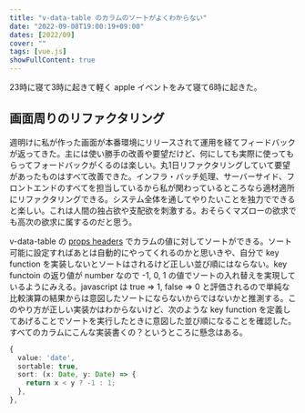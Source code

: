 ```yaml
---
title: "v-data-table のカラムのソートがよくわからない"
date: "2022-09-08T19:00:19+09:00"
dates: [2022/09]
cover: ""
tags: [vue.js]
showFullContent: true
---
```


23時に寝て3時に起きて軽く apple イベントをみて寝て6時に起きた。

## 画面周りのリファクタリング

週明けに私が作った画面が本番環境にリリースされて運用を経てフィードバックが返ってきた。主には使い勝手の改善や要望だけど、何にしても実際に使ってもらってフォードバックがくるのは楽しい。丸1日リファクタリングしていて要望があったものはすべて改善できた。インフラ・バッチ処理、サーバーサイド、フロントエンドのすべてを担当しているから私が関わっているところなら適材適所にリファクタリングできる。システム全体を通してやりたいことを独力でできると楽しい。これは人間の独占欲や支配欲を刺激する。おそらくマズローの欲求でも高次の欲求に属するのだと思う。

v-data-table の [props headers](https://vuetifyjs.com/en/api/v-data-table/#props-headers) でカラムの値に対してソートができる。ソート可能に設定すればあとは自動的にやってくれるのかと思いきや、自分で key function を実装しないとソートはされるけど正しい並び順にはならない。key functoin の返り値が number なので -1, 0, 1 の値でソートの入れ替えを実現しているようにみえる。javascript は true => 1, false => 0 と評価されるので単純な比較演算の結果からは意図したソートにならないからではないかと推測する。このやり方が正しい実装かはわからないけど、次のような key function を定義してあげることでソートを実行したときに意図した並び順になることを確認した。すべてのカラムにこんな実装書くの？というところに懸念はある。

```typescript
{
  value: 'date',
  sortable: true,
  sort: (x: Date, y: Date) => {
    return x < y ? -1 : 1;
  },
},
```
